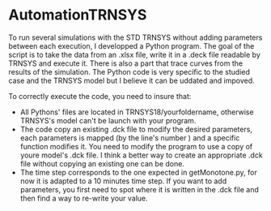 # AutomationTRNSYS
To run several simulations with the STD TRNSYS without adding parameters between each execution, I developped a Python program. The goal of the script is to take the data from an .xlsx file, write it in a .deck file readable by TRNSYS and execute it. There is also a part that trace curves from the results of the simulation.  The Python code is very specific to the studied case and the TRNSYS model but I believe it can be uddated and impoved.


To correctly execute the code, you need to insure that:
* All Pythons' files are located in TRNSYS18/yourfoldername, otherwise TRNSYS's model can't be launch with your program.
* The code copy an existing .dck file to modify the desired parameters, each parameters is mapped (by the line's number ) and a specific function modifies it. You need to modify the program to use a copy of youre model's .dck file. I think a better way to create an appropriate .dck file without copying an existing one can be done.
* The time step corresponds to the one expected in getMonotone.py, for now it is adapted to a 10 minutes time step.
If you want to add parameters, you first need to spot where it is written in the .dck file and then find a way to re-write your value.
